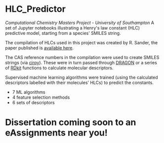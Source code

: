 # HLC_Predictor
*Computational Chemistry Masters Project - University of Southampton*
A set of Jupyter notebooks illustrating a Henry's law constant (HLC) predictive model, starting from a species' SMILES string.

The compilation of HLCs used in this project was created by R. Sander, the paper published is [available here](https://www.semanticscholar.org/paper/Compilation-of-Henry's-law-constants-(version-4.0)-Sander/c61dc4a148ae9f5913ab5c8db96d120269701eb1).

The CAS reference numbers in the compilation were used to create SMILES strings (via [cirpy](https://cirpy.readthedocs.io/en/latest/)). These were in turn passed through [DRAGON](http://www.talete.mi.it/index.htm) or a series of [RDkit](https://www.rdkit.org/) functions to calculate molecular descriptors.

Supervised machine learning algorithms were trained (using the calculated descriptors labelled with their molecules' HLCs) to predict the constants.

- 7 ML algorithms
- 4 feature selection methods
- 6 sets of descriptors

# Dissertation coming soon to an eAssignments near you!